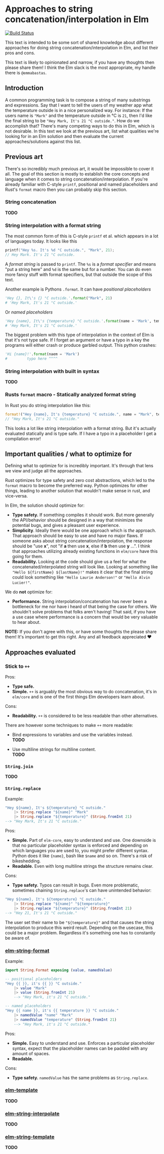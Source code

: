 # Approaches to string concatenation/interpolation in Elm

[![Build Status](https://travis-ci.org/emmabastas/elm-string-interpolation-solutions.svg?branch=master)](https://travis-ci.org/emmabastas/elm-string-interpolation-solutions)

This text is intended to be some sort of shared knowledge about different approaches for doing string concatenation/interpolation in Elm, and list their pros and cons.

This text is likely to opinionated and narrow, if you have any thoughts then please share them! I think the Elm slack is the most appropriate, my handle there is `@emmabastas`.

## Introduction

A common programming task is to compose a string of many substrings and expressions. Say that I want to tell the users of my weather app what the temperature outside is in a nice personalized way. For instance: If the users name is `"Mark"` and the temperature outside in °C is `21`, then I'd like the final string to be `"Hey Mark, It's 21 °C outside."`. How do we accomplish that? There's many competing ways to do this in Elm, which is not desirable. In this text we look at the previous art, list what qualities we're looking for in an Elm solution and then evaluate the current approaches/solutions against this list.

## Previous art

There's so incredibly much previous art, it would be impossible to cover it all. The goal of this section is mostly to establish the core concepts and language when it comes to string concatenation/interpolation. If you're already familiar with C-style `printf`, positional and named placeholders and Rust's `format` macro then you can probably skip this section.

### String concatenation

__TODO__

### String interpolation with a format string

The most common form of this is C-style `printf` et al. which appears in a lot of languages today. It looks like this
```c
printf("Hey %s. It's %d °C outside.", "Mark", 21);
// Hey Mark. It's 21 °C outside.
```

A _format string_ is passed to `printf`. The `%s` is a _format specifier_ and means "put a string here" and `%d` is the same but for a number. You can do even more fancy stuff with format specifiers, but that outside the scope of this text.

Another example is Pythons `.format`. It can have _positional placeholders_
```python
'Hey {}, It\'s {} °C outside.'.format("Mark", 21)
# 'Hey Mark, It's 21 °C outside.'
```
Or _named placeholders_
```python
'Hey {name}, It\'s {temperature} °C outside.'.format(name = 'Mark', temperature = 21)
# 'Hey Mark, It's 21 °C outside.'
```

The biggest problem with this type of interpolation in the context of Elm is that it's not type safe. If I forget an argument or have a typo in a key the programs will either crash or produce garbled output. This python crashes:
```python
'Hi {name}!'.format(naem = 'Mark')
#         typo here ^^^^
```

### String interpolation with built in syntax

__TODO__

### Rusts `format` macro - Statically analyzed format string

In Rust you do string interpolation like this:
```rust
format!("Hey {name}, It's {temperature} °C outside.", name = "Mark", temperature = 21);
// "Hey Mark, It's 21 °C outside."
```
This looks a lot like string interpolation with a format string. But it's actually evaluated statically and is type safe. If I have a typo in a placeholder I get a compilation error!

## Important qualities / what to optimize for

Defining what to optimize for is incredibly important. It's through that lens we view and judge all the approaches.

Rust optimizes for type safety and zero cost abstractions, which led to the `format` macro to become the preferred way. Python optimizes for other things, leading to another solution that wouldn't make sense in rust, and vice-versa.

In Elm, the solution should optimize for:
* __Type safety.__ If something compiles it should work. But more generally the API/behavior should be designed in a way that minimizes the potential bugs, and gives a pleasant user experience.
* __Simplicity__. Ideally there would be one approach which is _the_ approach. That approach should be easy to use and have no major flaws. If someone asks about string concatenation/interpolation, the response should be "use __x__", not "if __a__ then use __x__, else if __b__ then use __y__ ...". I think that approaches utilizing already existing functions in `elm/core` have this going for them.
* __Readability.__ Looking at the code should give us a feel for what the concatenated/interpolated string will look like. Looking at something like `"Hello ${firstName} ${lastName}!"` makes it clear that the final string could look something like `"Hello Laurie Anderson!"` or `"Hello Alvin Lucier!"`.

We do __not__ optimize for:
* __Performance.__ String interpolation/concatenation has never been a bottleneck for me nor have i heard of that being the case for others. We shouldn't solve problems that folks aren't having! That said, if you have a use case where performance is a concern that would be very valuable to hear about.

__NOTE:__ If you don't agree with this, or have some thoughts the please share them! It's important to get this right. Any and all feedback appreciated :heart:

## Approaches evaluated

### Stick to `++`

Pros:
* __Type safe.__
* __Simple.__ `++` is arguably the most obvious way to do concatenation, it's in `elm/core` and is one of the first things Elm developers learn about.

Cons:
* __Readability.__ `++` is considered to be less readable than other alternatives.

There are however some techniques to make `++` more readable:
* Bind expressions to variables and use the variables instead.<br/>
__TODO__

* Use multiline strings for multiline content.<br/>
__TODO__

### `String.join`
__TODO__

### `String.replace`

Example:
```elm
"Hey ${name}, It's ${temperature} °C outside."
    |> String.replace "${name}" "Mark"
    |> String.replace "${temperature}" (String.fromInt 21)
--> "Hey Mark, It's 21 °C outside."
```

Pros:
* __Simple.__ Part of `elm-core`, easy to understand and use. One downside is that no particular placeholder syntax is enforced and depending on which languages you are used to, you might prefer different syntax. Python does it like `{name}`, bash like `$name` and so on. There's a risk of bikeshedding.
* __Readable.__ Even with long multiline strings the structure remains clear.

Cons:
* __Type safety.__ Typos can result in bugs. Even more problematic, sometimes chaining `String.replace`'s can have unintended behavior:
```elm
"Hey ${name}, It's ${temperature} °C outside."
    |> String.replace "${name}" "${temperature}"
    |> String.replace "${temperature}" (String.fromInt 21)
--> "Hey 21, It's 21 °C outside."
```
The user set their name to be `"${temperature}"` and that causes the string interpolation to produce this weird result. Depending on the usecase, this could be a major problem. Regardless it's something one has to constantly be aware of.

### [elm-string-format](https://package.elm-lang.org/packages/jorgengranseth/elm-string-format/latest/)

Example:
```elm
import String.Format exposing (value, namedValue)

-- positional placeholders
"Hey {{ }}, it's {{ }} °C outside."
    |> value "Mark"
    |> value (String.fromInt 21)
    --> "Hey Mark, it's 21 °C outside."

-- named placeholders
"Hey {{ name }}, it's {{ temperature }} °C outside."
    |> namedValue "name" "Mark"
    |> namedValue "temperature" (String.fromInt 21)
    --> "Hey Mark, it's 21 °C outside."
```

Pros:
* __Simple.__ Easy to understand and use. Enforces a particular placeholder syntax, expect that the placeholder names can be padded with any amount of spaces.
* __Readable.__

Cons:
* __Type safety.__ `namedValue` has the same problems as `String.replace`.

### [elm-template](https://package.elm-lang.org/packages/lukewestby/elm-template/latest/)
__TODO__

### [elm-string-interpolate](https://package.elm-lang.org/packages/lukewestby/elm-string-interpolate/latest/)
__TODO__

### [elm-string-template](https://github.com/emmabastas/elm-string-template/blob/master/README.md)
__TODO__
